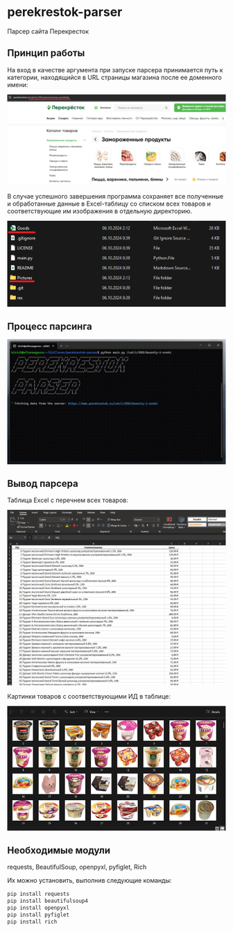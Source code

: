 # perekrestok-parser
Парсер сайта Перекресток

## Принцип работы

На вход в качестве аргумента при запуске парсера принимается путь к категории, находящийся в URL страницы магазина после ее доменного имени:

![Путь к категории в URL страницы Перекрестка](https://github.com/kirich-yo/perekrestok-parser/blob/master/res/screenshots/4.png)

В случае успешного завершения программа сохраняет все полученные и обработанные данные в Excel-таблицу со списком всех товаров и соответствующие им изображения в отдельную директорию.

![Выходные данные](https://github.com/kirich-yo/perekrestok-parser/blob/master/res/screenshots/5.png)

## Процесс парсинга

![Процесс парсинга](https://github.com/kirich-yo/perekrestok-parser/blob/master/res/screenshots/3.gif)

## Вывод парсера

Таблица Excel с перечнем всех товаров:

![Таблица Excel](https://github.com/kirich-yo/perekrestok-parser/blob/master/res/screenshots/1.jpg)

Картинки товаров с соответствующими ИД в таблице:

![Фото товаров](https://github.com/kirich-yo/perekrestok-parser/blob/master/res/screenshots/2.jpg)

## Необходимые модули

requests, BeautifulSoup, openpyxl, pyfiglet, Rich

Их можно установить, выполнив следующие команды:

```shell
pip install requests
pip install beautifulsoup4
pip install openpyxl
pip install pyfiglet
pip install rich
```
